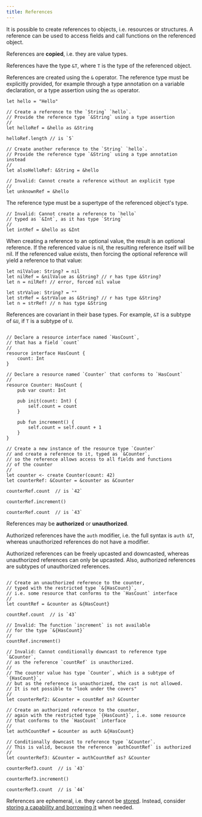 ```yaml
---
title: References
---
```


It is possible to create references to objects, i.e. resources or structures.
A reference can be used to access fields and call functions on the referenced object.

References are **copied**, i.e. they are value types.

References have the type `&T`, where `T` is the type of the referenced object.

References are created using the `&` operator.
The reference type must be explicitly provided,
for example through a type annotation on a variable declaration,
or a type assertion using the `as` operator.

```cadence
let hello = "Hello"

// Create a reference to the `String` `hello`.
// Provide the reference type `&String` using a type assertion
//
let helloRef = &hello as &String

helloRef.length // is `5`

// Create another reference to the `String` `hello`.
// Provide the reference type `&String` using a type annotation instead
//
let alsoHelloRef: &String = &hello

// Invalid: Cannot create a reference without an explicit type
//
let unknownRef = &hello
```

The reference type must be a supertype of the referenced object's type.

```cadence
// Invalid: Cannot create a reference to `hello`
// typed as `&Int`, as it has type `String`
//
let intRef = &hello as &Int
```

When creating a reference to an optional value, the result is an optional reference.
If the referenced value is nil, the resulting reference itself will be nil.
If the referenced value exists, then forcing the optional reference will yield a reference to that value:

```cadence
let nilValue: String? = nil
let nilRef = &nilValue as &String? // r has type &String?
let n = nilRef! // error, forced nil value

let strValue: String? = ""
let strRef = &strValue as &String? // r has type &String?
let n = strRef! // n has type &String
```

References are covariant in their base types.
For example, `&T` is a subtype of `&U`, if `T` is a subtype of `U`.

```cadence

// Declare a resource interface named `HasCount`,
// that has a field `count`
//
resource interface HasCount {
    count: Int
}

// Declare a resource named `Counter` that conforms to `HasCount`
//
resource Counter: HasCount {
    pub var count: Int

    pub init(count: Int) {
        self.count = count
    }

    pub fun increment() {
        self.count = self.count + 1
    }
}

// Create a new instance of the resource type `Counter`
// and create a reference to it, typed as `&Counter`,
// so the reference allows access to all fields and functions
// of the counter
//
let counter <- create Counter(count: 42)
let counterRef: &Counter = &counter as &Counter

counterRef.count  // is `42`

counterRef.increment()

counterRef.count  // is `43`
```

References may be **authorized** or **unauthorized**.

Authorized references have the `auth` modifier, i.e. the full syntax is `auth &T`,
whereas unauthorized references do not have a modifier.

Authorized references can be freely upcasted and downcasted,
whereas unauthorized references can only be upcasted.
Also, authorized references are subtypes of unauthorized references.

```cadence

// Create an unauthorized reference to the counter,
// typed with the restricted type `&{HasCount}`,
// i.e. some resource that conforms to the `HasCount` interface
//
let countRef = &counter as &{HasCount}

countRef.count  // is `43`

// Invalid: The function `increment` is not available
// for the type `&{HasCount}`
//
countRef.increment()

// Invalid: Cannot conditionally downcast to reference type `&Counter`,
// as the reference `countRef` is unauthorized.
//
// The counter value has type `Counter`, which is a subtype of `{HasCount}`,
// but as the reference is unauthorized, the cast is not allowed.
// It is not possible to "look under the covers"
//
let counterRef2: &Counter = countRef as? &Counter

// Create an authorized reference to the counter,
// again with the restricted type `{HasCount}`, i.e. some resource
// that conforms to the `HasCount` interface
//
let authCountRef = &counter as auth &{HasCount}

// Conditionally downcast to reference type `&Counter`.
// This is valid, because the reference `authCountRef` is authorized
//
let counterRef3: &Counter = authCountRef as? &Counter

counterRef3.count  // is `43`

counterRef3.increment()

counterRef3.count  // is `44`
```

References are ephemeral, i.e. they cannot be [stored](accounts#account-storage).
Instead, consider [storing a capability and borrowing it](capability-based-access-control) when needed.
